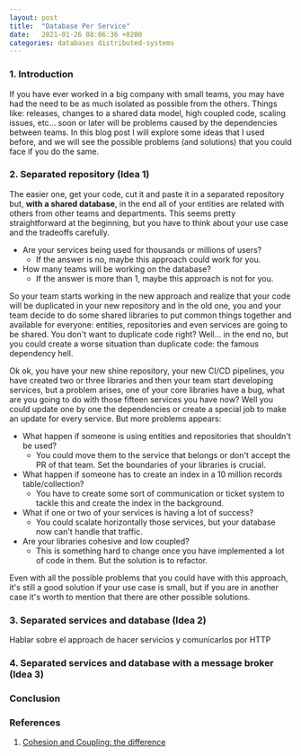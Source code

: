 ```yaml
---
layout: post
title:  "Database Per Service"
date:   2021-01-26 08:06:36 +0200
categories: databases distributed-systems
---
```

### 1. Introduction

If you have ever worked in a big company with small teams, you may have had the need to be as much isolated as possible 
from the others. Things like: releases, changes to a shared data model, high coupled code, scaling issues, etc... 
soon or later will be problems caused by the dependencies between teams. In this blog post I will explore some ideas that 
I used before, and we will see the possible problems (and solutions) that you could face if you do the same.

### 2. Separated repository (Idea 1)

The easier one, get your code, cut it and paste it in a separated repository but, **with a shared database**, in the end all of your 
entities are related with others from other teams and departments. This seems pretty straightforward at the beginning, 
but you have to think about your use case and the tradeoffs carefully.

* Are your services being used for thousands or millions of users? 
  * If the answer is no, maybe this approach could work for you.
* How many teams will be working on the database? 
  * If the answer is more than 1, maybe this approach is not for you.

So your team starts working in the new approach and realize that your code will be duplicated in your new repository and 
in the old one, you and your team decide to do some shared libraries to put common things together 
and available for everyone: entities, repositories and even services are going to be shared. You don't want to 
duplicate code right? Well... in the end no, but you could create a worse situation than duplicate code: the famous dependency hell. 

Ok ok, you have your new shine repository, your new CI/CD pipelines, you have created two or three libraries and 
then your team start developing services, but a problem arises, one of your core libraries have a bug, what are you going to 
do with those fifteen services you have now? Well you could update one by one the dependencies or create a special job 
to make an update for every service. But more problems appears:

* What happen if someone is using entities and repositories that shouldn't be used? 
  * You could move them to the service that belongs or don't accept the PR of that team. Set the boundaries of your libraries 
  is crucial.
* What happen if someone has to create an index in a 10 million records table/collection?
  * You have to create some sort of communication or ticket system to tackle this and create the index in the background.
* What if one or two of your services is having a lot of success?
  * You could scalate horizontally those services, but your database now can't handle that traffic.
* Are your libraries cohesive and low coupled? 
  * This is something hard to change once you have implemented a lot of code in them. But the solution is to refactor.

Even with all the possible problems that you could have with this approach, it's still a good solution if your use case is 
small, but if you are in another case it's worth to mention that there are other possible solutions.

### 3. Separated services and database (Idea 2)

Hablar sobre el approach de hacer servicios y comunicarlos por HTTP

### 4. Separated services and database with a message broker (Idea 3)

### Conclusion

### References

1. [Cohesion and Coupling: the difference](https://enterprisecraftsmanship.com/posts/cohesion-coupling-difference)
